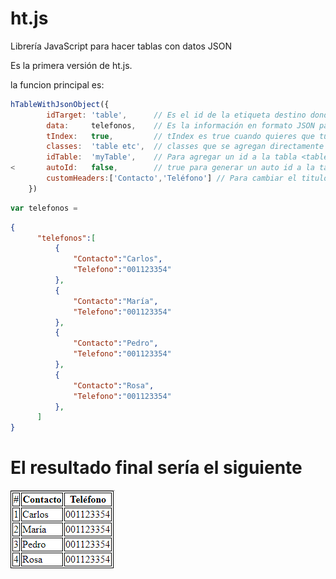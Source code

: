 # ht.js
Librería JavaScript para hacer tablas con datos JSON

Es la primera versión de ht.js.

la funcion principal es:
```JavaScript
hTableWithJsonObject({
		idTarget: 'table',      // Es el id de la etiqueta destino donde la tabla se inserta Ej.<div id='table'></div>
		data:     telefonos,    // Es la información en formato JSON para generar tu tabla
		tIndex:   true,         // tIndex es true cuando quieres que tu tabla se muestre con el indice del registro.
		classes:  'table etc',  // classes que se agregan directamente a la etiqueta <table class=" table "></table>
		idTable:  'myTable',    // Para agregar un id a la tabla <table id='myTable'></table>
<		autoId:   false,        // true para generar un auto id a la tabla <table id='tbTelefonos'></table>
		customHeaders:['Contacto','Teléfono'] // Para cambiar el titulo de las columnas
	})
```
```javascript
var telefonos =
```

```json
{
      "telefonos":[
          {
              "Contacto":"Carlos",
              "Telefono":"001123354"
          },
          {
              "Contacto":"María",
              "Telefono":"001123354"
          },
          {
              "Contacto":"Pedro",
              "Telefono":"001123354"
          },
          {
              "Contacto":"Rosa",
              "Telefono":"001123354"
          },  
      ]
}
```


# El resultado final sería el siguiente
![ok](https://raw.githubusercontent.com/rickypin8/ht.js/master/EjTabla.PNG)
